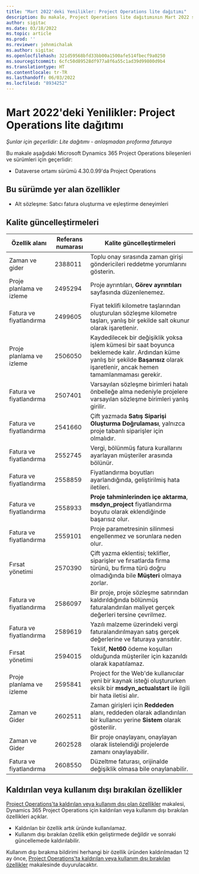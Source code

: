 ```yaml
---
title: "Mart 2022'deki Yenilikler: Project Operations lite dağıtımı"
description: Bu makale, Project Operations lite dağıtımının Mart 2022 sürümünde kullanılabilen kalite güncelleştirmeleri hakkında bilgi sağlar.
author: sigitac
ms.date: 03/18/2022
ms.topic: article
ms.prod: ''
ms.reviewer: johnmichalak
ms.author: sigitac
ms.openlocfilehash: 321d59568bfd33bb00a1500afe514fbecf9a0250
ms.sourcegitcommit: 6cfc50d89528df977a8f6a55c1ad39d99800d9b4
ms.translationtype: HT
ms.contentlocale: tr-TR
ms.lasthandoff: 06/03/2022
ms.locfileid: "8934252"
---
```

# <a name="whats-new-march-2022---project-operations-lite-deployment"></a>Mart 2022'deki Yenilikler: Project Operations lite dağıtımı

_Şunlar için geçerlidir: Lite dağıtımı - anlaşmadan proforma faturaya_

Bu makale aşağıdaki Microsoft Dynamics 365 Project Operations bileşenleri ve sürümleri için geçerlidir:

- Dataverse ortamı sürümü 4.30.0.99'da Project Operations

## <a name="features-included-in-this-release"></a>Bu sürümde yer alan özellikler

- Alt sözleşme: Satıcı fatura oluşturma ve eşleştirme deneyimleri

## <a name="quality-updates"></a>Kalite güncelleştirmeleri

| Özellik alanı | Referans numarası | Kalite güncelleştirmeleri |
| --- | --- | --- |
| Zaman ve gider | 2388011 | Toplu onay sırasında zaman girişi göndericileri reddetme yorumlarını gösterin. |
| Proje planlama ve izleme | 2495294 | Proje ayrıntıları, **Görev ayrıntıları** sayfasında düzenlenemez. |
| Fatura ve fiyatlandırma | 2499605 | Fiyat teklifi kilometre taşlarından oluşturulan sözleşme kilometre taşları, yanlış bir şekilde salt okunur olarak işaretlenir. |
| Proje planlama ve izleme | 2506050 | Kaydedilecek bir değişiklik yoksa işlem kümesi bir saat boyunca beklemede kalır. Ardından küme yanlış bir şekilde **Başarısız** olarak işaretlenir, ancak hemen tamamlanmaması gerekir. |
| Fatura ve fiyatlandırma | 2507401 | Varsayılan sözleşme birimleri hatalı önbelleğe alma nedeniyle projelere varsayılan sözleşme birimleri yanlış girilir. |
| Fatura ve fiyatlandırma | 2541660 | Çift yazmada **Satış Siparişi Oluşturma Doğrulaması**, yalnızca proje tabanlı siparişler için olmalıdır. |
| Fatura ve fiyatlandırma | 2552745 | Vergi, bölünmüş fatura kurallarını ayarlayan müşteriler arasında bölünür. |
| Fatura ve fiyatlandırma | 2558859 | Fiyatlandırma boyutları ayarlandığında, geliştirilmiş hata iletileri. |
| Fatura ve fiyatlandırma | 2558933 | **Proje tahminlerinden içe aktarma**, **msdyn\_project** fiyatlandırma boyutu olarak eklendiğinde başarısız olur. |
| Fatura ve fiyatlandırma | 2559101 | Proje parametresinin silinmesi engellenmez ve sorunlara neden olur. |
| Fırsat yönetimi | 2570390 | Çift yazma eklentisi; teklifler, siparişler ve fırsatlarda firma türünü, bu firma türü doğru olmadığında bile **Müşteri** olmaya zorlar. |
| Fatura ve fiyatlandırma | 2586097 | Bir proje, proje sözleşme satırından kaldırıldığında bölünmüş faturalandırılan maliyet gerçek değerleri tersine çevrilmez. |
| Fatura ve fiyatlandırma | 2589619 | Yazılı malzeme üzerindeki vergi faturalandırılmayan satış gerçek değerlerine ve faturaya yansıtılır. |
| Fırsat yönetimi | 2594015 | Teklif, **Net60** ödeme koşulları olduğunda müşteriler için kazanıldı olarak kapatılamaz. |
| Proje planlama ve izleme | 2595841 | Project for the Web'de kullanıcılar yeni bir kaynak isteği oluştururken eksik bir **msdyn\_actualstart** ile ilgili bir hata iletisi alır. |
| Zaman ve Gider | 2602511 | Zaman girişleri için **Reddeden** alanı, reddeden olarak adlandırılan bir kullanıcı yerine **Sistem** olarak gösterilir. |
| Zaman ve Gider | 2602528 | Bir proje onaylayanı, onaylayan olarak listelendiği projelerde zamanı onaylayabilir. |
| Fatura ve fiyatlandırma | 2608550 | Düzeltme faturası, orijinalde değişiklik olmasa bile onaylanabilir. |

## <a name="removed-and-deprecated-features"></a>Kaldırılan veya kullanım dışı bırakılan özellikler

[Project Operations'ta kaldırılan veya kullanım dışı olan özellikler](../../whats-new/removed-depreciated-features-project.md) makalesi, Dynamics 365 Project Operations için kaldırılan veya kullanım dışı bırakılan özellikleri açıklar.

- Kaldırılan bir özellik artık üründe kullanılamaz.
- Kullanım dışı bırakılan özellik etkin geliştirmede değildir ve sonraki güncellemede kaldırılabilir.

Kullanım dışı bırakma bildirimi herhangi bir özellik üründen kaldırılmadan 12 ay önce, [Project Operations'ta kaldırılan veya kullanım dışı bırakılan özellikler](../../whats-new/removed-depreciated-features-project.md) makalesinde duyurulacaktır.
